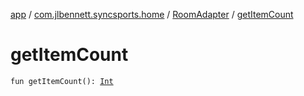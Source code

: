 [app](../../index.md) / [com.jlbennett.syncsports.home](../index.md) / [RoomAdapter](index.md) / [getItemCount](./get-item-count.md)

# getItemCount

`fun getItemCount(): `[`Int`](https://kotlinlang.org/api/latest/jvm/stdlib/kotlin/-int/index.html)